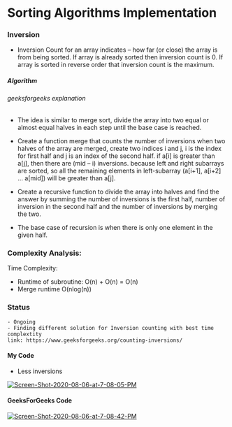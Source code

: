 # Sorting Algorithms Implementation

### Inversion

- Inversion Count for an array indicates – how far (or close) 
the array is from being sorted. If array is already sorted 
then inversion count is 0. If array is sorted in reverse 
order that inversion count is the maximum. 


##### Algorithm
###### geeksforgeeks explanation

 - The idea is similar to merge sort, divide the array into two equal or almost equal halves in each step until the base case is reached.
 
 - Create a function merge that counts the number of 
 inversions when two halves of the array are merged, create
  two indices i and j, i is the index for first half and j is
   an index of the second half. if a[i] is greater than a[j], 
   then there are (mid – i) inversions. because left and right
    subarrays are sorted, 
    so all the remaining elements in 
    left-subarray (a[i+1], a[i+2] … a[mid]) will be
     greater than a[j].
     
 - Create a recursive function to divide the array into halves
  and find the answer by summing the number of inversions is
   the first half, number of inversion in the second half and 
   the number of inversions by merging the two.
   
 - The base case of recursion is when there is only one 
 element in the given half.

### Complexity Analysis:
  Time Complexity:
   - Runtime of subroutine: O(n) + O(n) = O(n)
   - Merge runtime O(nlog(n)) 
   
### Status 
    - Ongoing 
    - Finding different solution for Inversion counting with best time complextity
    link: https://www.geeksforgeeks.org/counting-inversions/

#### My Code 
- Less inversions 

<a href="https://ibb.co/s31SZCk"><img src="https://i.ibb.co/PCWpdM3/Screen-Shot-2020-08-06-at-7-08-05-PM.png" alt="Screen-Shot-2020-08-06-at-7-08-05-PM" border="0"></a>
#### GeeksForGeeks Code
<a href="https://ibb.co/Wcv3kTq"><img src="https://i.ibb.co/NL2394Q/Screen-Shot-2020-08-06-at-7-08-42-PM.png" alt="Screen-Shot-2020-08-06-at-7-08-42-PM" border="0"></a>
      